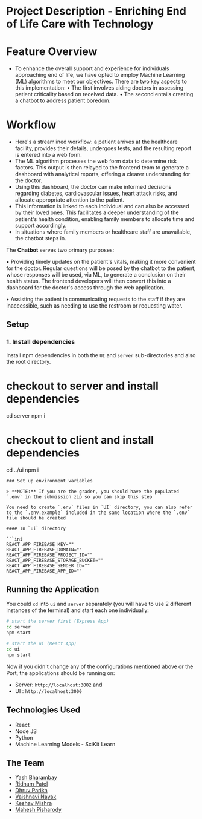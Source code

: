 # Project Description - Enriching End of Life Care with Technology

# Feature Overview

- To enhance the overall support and experience for individuals approaching end of life, we have opted to employ Machine Learning (ML) algorithms to meet our objectives. There are two key aspects to this implementation:
  • The first involves aiding doctors in assessing patient criticality based on received data.
  • The second entails creating a chatbot to address patient boredom.

# Workflow

- Here's a streamlined workflow: a patient arrives at the healthcare facility, provides their details, undergoes tests, and the resulting report is entered into a web form.
- The ML algorithm processes the web form data to determine risk factors. This output is then relayed to the frontend team to generate a dashboard with analytical reports, offering a clearer understanding for the doctor.
- Using this dashboard, the doctor can make informed decisions regarding diabetes, cardiovascular issues, heart attack risks, and allocate appropriate attention to the patient.
- This information is linked to each individual and can also be accessed by their loved ones. This facilitates a deeper understanding of the patient's health condition, enabling family members to allocate time and support accordingly.
- In situations where family members or healthcare staff are unavailable, the chatbot steps in.

The **Chatbot** serves two primary purposes:

• Providing timely updates on the patient's vitals, making it more convenient for the doctor. Regular questions will be posed by the chatbot to the patient, whose responses will be used, via ML, to generate a conclusion on their health status. The frontend developers will then convert this into a dashboard for the doctor's access through the web application.

• Assisting the patient in communicating requests to the staff if they are inaccessible, such as needing to use the restroom or requesting water.

## Setup

### 1. Install dependencies

Install npm dependencies in both the `UI` and `server` sub-directories and also the root directory.

# checkout to server and install dependencies

cd server
npm i

# checkout to client and install dependencies

cd ../ui
npm i

````
### Set up environment variables

> **NOTE:** If you are the grader, you should have the populated `.env` in the submission zip so you can skip this step

You need to create `.env` files in `UI` directory, you can also refer to the `.env.example` included in the same location where the `.env` file should be created

#### In `ui` directory

```ini
REACT_APP_FIREBASE_KEY=""
REACT_APP_FIREBASE_DOMAIN=""
REACT_APP_FIREBASE_PROJECT_ID=""
REACT_APP_FIREBASE_STORAGE_BUCKET=""
REACT_APP_FIREBASE_SENDER_ID=""
REACT_APP_FIREBASE_APP_ID=""
````

## Running the Application

You could `cd` into `ui` and `server` separately (you will have to use 2 different instances of the terminal) and start each one individually:

```bash
# start the server first (Express App)
cd server
npm start
```

```bash
# start the ui (React App)
cd ui
npm start
```

Now if you didn't change any of the configurations mentioned above or the Port, the applications should be running on:

- Server: `http://localhost:3002` and
- UI : `http://localhost:3000`

## Technologies Used

- React
- Node JS
- Python
- Machine Learning Models - SciKit Learn

## The Team

- [Yash Bharambay](https://github.com/YashBharambay)
- [Ridham Patel](https://github.com/ridhampatel14/)
- [Dhruv Parikh](https://github.com/DhruvDRE)
- [Vaishnavi Nayak](https://github.com/Vaishnavi-Nayak28)
- [Keshav Mishra](https://github.com/kmishra6)
- [Mahesh Pisharody](https://github.com/mahesh349)

```

```
